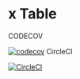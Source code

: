 # x Table

CODECOV

[![codecov](https://codecov.io/gh/supr8sung/shakedTable/branch/master/graph/badge.svg)](https://codecov.io/gh/supr8sung/shakedTable)
CircleCI

[![CircleCI](https://circleci.com/gh/supr8sung/shakedTable.svg?style=svg&circle-token=a132eadf4ba2fad1b8a4c0b43e8414dca661dd78)](https://circleci.com/gh/supr8sung/shakedTable)

